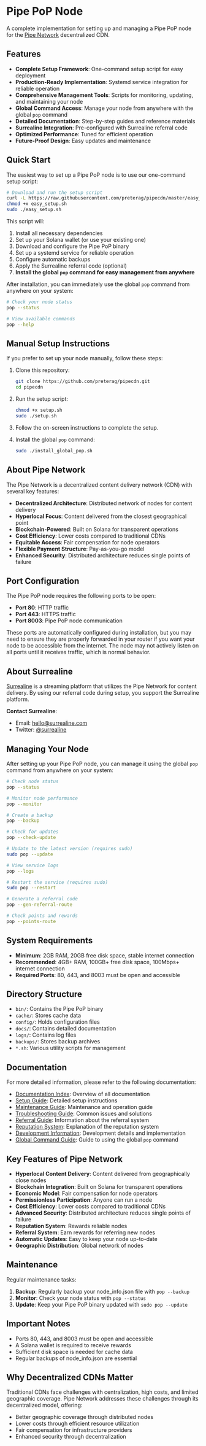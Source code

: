 # Pipe PoP Node

A complete implementation for setting up and managing a Pipe PoP node for the [Pipe Network](https://docs.pipe.network/devnet-2) decentralized CDN.

## Features

- **Complete Setup Framework**: One-command setup script for easy deployment
- **Production-Ready Implementation**: Systemd service integration for reliable operation
- **Comprehensive Management Tools**: Scripts for monitoring, updating, and maintaining your node
- **Global Command Access**: Manage your node from anywhere with the global `pop` command
- **Detailed Documentation**: Step-by-step guides and reference materials
- **Surrealine Integration**: Pre-configured with Surrealine referral code
- **Optimized Performance**: Tuned for efficient operation
- **Future-Proof Design**: Easy updates and maintenance

## Quick Start

The easiest way to set up a Pipe PoP node is to use our one-command setup script:

```bash
# Download and run the setup script
curl -L https://raw.githubusercontent.com/preterag/pipecdn/master/easy_setup.sh -o easy_setup.sh
chmod +x easy_setup.sh
sudo ./easy_setup.sh
```

This script will:
1. Install all necessary dependencies
2. Set up your Solana wallet (or use your existing one)
3. Download and configure the Pipe PoP binary
4. Set up a systemd service for reliable operation
5. Configure automatic backups
6. Apply the Surrealine referral code (optional)
7. **Install the global `pop` command for easy management from anywhere**

After installation, you can immediately use the global `pop` command from anywhere on your system:

```bash
# Check your node status
pop --status

# View available commands
pop --help
```

## Manual Setup Instructions

If you prefer to set up your node manually, follow these steps:

1. Clone this repository:
   ```bash
   git clone https://github.com/preterag/pipecdn.git
   cd pipecdn
   ```

2. Run the setup script:
   ```bash
   chmod +x setup.sh
   sudo ./setup.sh
   ```

3. Follow the on-screen instructions to complete the setup.

4. Install the global `pop` command:
   ```bash
   sudo ./install_global_pop.sh
   ```

## About Pipe Network

The Pipe Network is a decentralized content delivery network (CDN) with several key features:

- **Decentralized Architecture**: Distributed network of nodes for content delivery
- **Hyperlocal Focus**: Content delivered from the closest geographical point
- **Blockchain-Powered**: Built on Solana for transparent operations
- **Cost Efficiency**: Lower costs compared to traditional CDNs
- **Equitable Access**: Fair compensation for node operators
- **Flexible Payment Structure**: Pay-as-you-go model
- **Enhanced Security**: Distributed architecture reduces single points of failure

## Port Configuration

The Pipe PoP node requires the following ports to be open:

- **Port 80**: HTTP traffic
- **Port 443**: HTTPS traffic
- **Port 8003**: Pipe PoP node communication

These ports are automatically configured during installation, but you may need to ensure they are properly forwarded in your router if you want your node to be accessible from the internet. The node may not actively listen on all ports until it receives traffic, which is normal behavior.

## About Surrealine

[Surrealine](https://www.surrealine.com) is a streaming platform that utilizes the Pipe Network for content delivery. By using our referral code during setup, you support the Surrealine platform.

**Contact Surrealine**:
- Email: [hello@surrealine.com](mailto:hello@surrealine.com)
- Twitter: [@surrealine](https://twitter.com/surrealine)

## Managing Your Node

After setting up your Pipe PoP node, you can manage it using the global `pop` command from anywhere on your system:

```bash
# Check node status
pop --status

# Monitor node performance
pop --monitor

# Create a backup
pop --backup

# Check for updates
pop --check-update

# Update to the latest version (requires sudo)
sudo pop --update

# View service logs
pop --logs

# Restart the service (requires sudo)
sudo pop --restart

# Generate a referral code
pop --gen-referral-route

# Check points and rewards
pop --points-route
```

## System Requirements

- **Minimum**: 2GB RAM, 20GB free disk space, stable internet connection
- **Recommended**: 4GB+ RAM, 100GB+ free disk space, 100Mbps+ internet connection
- **Required Ports**: 80, 443, and 8003 must be open and accessible

## Directory Structure

- `bin/`: Contains the Pipe PoP binary
- `cache/`: Stores cache data
- `config/`: Holds configuration files
- `docs/`: Contains detailed documentation
- `logs/`: Contains log files
- `backups/`: Stores backup archives
- `*.sh`: Various utility scripts for management

## Documentation

For more detailed information, please refer to the following documentation:

- [Documentation Index](docs/README.md): Overview of all documentation
- [Setup Guide](docs/SETUP_GUIDE.md): Detailed setup instructions
- [Maintenance Guide](docs/MAINTENANCE.md): Maintenance and operation guide
- [Troubleshooting Guide](docs/TROUBLESHOOTING.md): Common issues and solutions
- [Referral Guide](docs/REFERRAL_GUIDE.md): Information about the referral system
- [Reputation System](docs/REPUTATION_SYSTEM.md): Explanation of the reputation system
- [Development Information](docs/DEVELOPMENT.md): Development details and implementation
- [Global Command Guide](docs/GLOBAL_COMMAND.md): Guide to using the global `pop` command

## Key Features of Pipe Network

- **Hyperlocal Content Delivery**: Content delivered from geographically close nodes
- **Blockchain Integration**: Built on Solana for transparent operations
- **Economic Model**: Fair compensation for node operators
- **Permissionless Participation**: Anyone can run a node
- **Cost Efficiency**: Lower costs compared to traditional CDNs
- **Advanced Security**: Distributed architecture reduces single points of failure
- **Reputation System**: Rewards reliable nodes
- **Referral System**: Earn rewards for referring new nodes
- **Automatic Updates**: Easy to keep your node up-to-date
- **Geographic Distribution**: Global network of nodes

## Maintenance

Regular maintenance tasks:

1. **Backup**: Regularly backup your node_info.json file with `pop --backup`
2. **Monitor**: Check your node status with `pop --status`
3. **Update**: Keep your Pipe PoP binary updated with `sudo pop --update`

## Important Notes

- Ports 80, 443, and 8003 must be open and accessible
- A Solana wallet is required to receive rewards
- Sufficient disk space is needed for cache data
- Regular backups of node_info.json are essential

## Why Decentralized CDNs Matter

Traditional CDNs face challenges with centralization, high costs, and limited geographic coverage. Pipe Network addresses these challenges through its decentralized model, offering:

- Better geographic coverage through distributed nodes
- Lower costs through efficient resource utilization
- Fair compensation for infrastructure providers
- Enhanced security through decentralization
